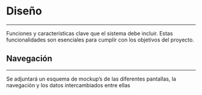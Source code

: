 # Diseño
---
Funciones y características clave que el sistema debe incluir. 
Estas funcionalidades son esenciales para cumplir con los objetivos del proyecto.

## Navegación
---
Se adjuntará un esquema de mockup’s de las diferentes pantallas, la navegación y los datos intercambiados entre ellas